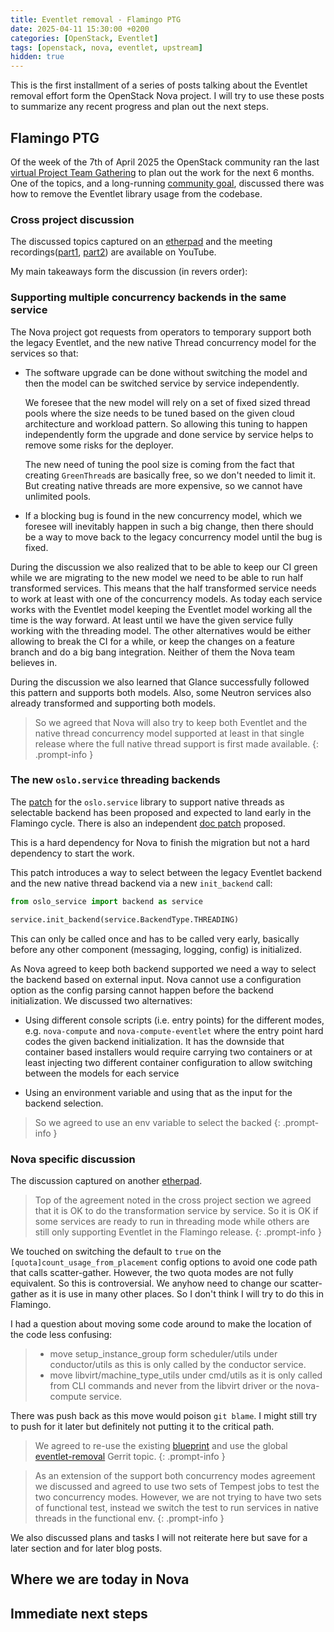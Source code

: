 ```yaml
---
title: Eventlet removal - Flamingo PTG
date: 2025-04-11 15:30:00 +0200
categories: [OpenStack, Eventlet]
tags: [openstack, nova, eventlet, upstream]
hidden: true
---
```


This is the first installment of a series of posts talking about the Eventlet
removal effort form the OpenStack Nova project. I will try to use these posts
to summarize any recent progress and plan out the next steps.

## Flamingo PTG

Of the week of the 7th of April 2025 the OpenStack community ran the last
[virtual Project Team Gathering](https://ptg.opendev.org/) to plan out the work
for the next 6 months. One of the topics, and a long-running [community
goal](https://governance.openstack.org/tc/goals/selected/remove-eventlet.html),
discussed there was how to remove the Eventlet library usage from the
codebase.

### Cross project discussion

The discussed topics captured on an
[etherpad](https://etherpad.opendev.org/p/apr2025-ptg-eventlet) and the meeting
recordings([part1](https://youtu.be/uwtDJpATPik),
[part2](https://youtu.be/Epq9EaePzIM)) are available on YouTube.

My main takeaways form the discussion (in revers order):

### Supporting multiple concurrency backends in the same service

The Nova project got requests from operators to temporary support both the
legacy Eventlet, and the new native Thread concurrency model for the services
so that:

* The software upgrade can be done without switching the model and then the
  model can be switched service by service independently.

  We foresee that the new model will rely on a set of fixed sized thread pools
  where the size needs to be tuned based on the given cloud architecture and
  workload pattern. So allowing this tuning to happen independently form the
  upgrade and done service by service helps to remove some risks for the
  deployer.

  The new need of tuning the pool size is coming from the fact that creating
  `GreenThread`s are basically free, so we don't needed to limit it. But
  creating native threads are more expensive, so we cannot have unlimited
  pools.

* If a blocking bug is found in the new concurrency model, which we foresee
  will inevitably happen in such a big change, then there should be a way to
  move back to the legacy concurrency model until the bug is fixed.

During the discussion we also realized that to be able to keep our CI green
while we are migrating to the new model we need to be able to run half
transformed services. This means that the half transformed service needs to
work at least with one of the concurrency models. As today each service works
with the Eventlet model keeping the Eventlet model working all the time is the
way forward. At least until we have the given service fully working with the
threading model. The other alternatives would be either allowing to
break the CI for a while, or keep the changes on a feature branch and do a big
bang integration. Neither of them the Nova team believes in.

During the discussion we also learned that Glance successfully followed this
pattern and supports both models. Also, some Neutron services also already
transformed and supporting both models.

> So we agreed that Nova will also try to keep both Eventlet and the native
thread concurrency model supported at least in that single release where the
full native thread support is first made available.
{: .prompt-info }

### The new `oslo.service` threading backends

The [patch](https://review.opendev.org/c/openstack/oslo.service/+/945720)
for the `oslo.service` library to support native threads as selectable
backend has been proposed and expected to land early in the Flamingo cycle.
There is also an independent
[doc patch](https://review.opendev.org/c/openstack/oslo.service/+/940664)
proposed.

This is a hard dependency for Nova to finish the migration but not a hard
dependency to start the work.

This patch introduces a way to select between the legacy Eventlet backend
and the new native thread backend via a new `init_backend` call:

```python
from oslo_service import backend as service

service.init_backend(service.BackendType.THREADING)
```

This can only be called once and has to be called very early, basically
before any other component (messaging, logging, config) is initialized.

As Nova agreed to keep both backend supported we need a way to select the
backend based on external input. Nova cannot use a configuration option as the
config parsing cannot happen before the backend initialization. We discussed
two alternatives:

* Using different console scripts (i.e. entry points) for the different modes,
  e.g. `nova-compute` and `nova-compute-eventlet` where the entry point hard
  codes the given backend initialization. It has the downside that container
  based installers would require carrying two containers or at least injecting
  two different container configuration to allow switching between the models
  for each service

* Using an environment variable and using that as the input for the backend
  selection.

> So we agreed to use an env variable to select the backed
{: .prompt-info }

### Nova specific discussion

The discussion captured on another
[etherpad](https://etherpad.opendev.org/p/nova-2025.2-ptg#L582).

> Top of the agreement noted in the cross project section we agreed that it
  is OK to do the transformation service by service. So it is OK if some
  services are ready to run in threading mode while others are still only
  supporting Eventlet in the Flamingo release.
{: .prompt-info }

We touched on switching the default to `true` on the
`[quota]count_usage_from_placement` config options to avoid one code path that
calls scatter-gather. However, the two quota modes are not fully equivalent.
So this is controversial. We anyhow need to change our scatter-gather as it
is use in many other places. So I don't think I will try to do this in
Flamingo.

I had a question about moving some code around to make the location of the code
less confusing:

> * move setup_instance_group form scheduler/utils under conductor/utils as
  this is only called by the conductor service.
> * move libvirt/machine_type_utils under cmd/utils as it is only called from
  CLI commands and never from the libvirt driver or the nova-compute service.

There was push back as this move would poison `git blame`. I might still try
to push for it later but definitely not putting it to the critical path.

> We agreed to re-use the existing
  [blueprint](https://blueprints.launchpad.net/nova/+spec/eventlet-removal-part-1)
  and use the global
  [eventlet-removal](https://review.opendev.org/q/topic:%22eventlet-removal%22)
  Gerrit topic.
{: .prompt-info }

> As an extension of the support both concurrency modes agreement we discussed
  and agreed to use two sets of Tempest jobs to test the two concurrency modes.
  However, we are not trying to have two sets of functional test, instead
  we switch the test to run services in native threads in the functional env.
{: .prompt-info }

We also discussed plans and tasks I will not reiterate here but save for a
later section and for later blog posts.

## Where we are today in Nova

## Immediate next steps
